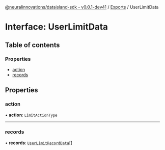 [@neuralinnovations/dataisland-sdk - v0.0.1-dev41](../../README.md) / [Exports](../modules.md) / UserLimitData

# Interface: UserLimitData

## Table of contents

### Properties

- [action](UserLimitData.md#action)
- [records](UserLimitData.md#records)

## Properties

### action

• **action**: `LimitActionType`

___

### records

• **records**: [`UserLimitRecordData`](UserLimitRecordData.md)[]
